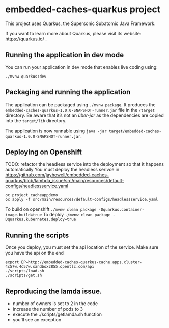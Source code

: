 # embedded-caches-quarkus project

This project uses Quarkus, the Supersonic Subatomic Java Framework.

If you want to learn more about Quarkus, please visit its website: https://quarkus.io/ .

## Running the application in dev mode

You can run your application in dev mode that enables live coding using:
```
./mvnw quarkus:dev
```

## Packaging and running the application

The application can be packaged using `./mvnw package`.
It produces the `embedded-caches-quarkus-1.0.0-SNAPSHOT-runner.jar` file in the `/target` directory.
Be aware that it’s not an _über-jar_ as the dependencies are copied into the `target/lib` directory.

The application is now runnable using `java -jar target/embedded-caches-quarkus-1.0.0-SNAPSHOT-runner.jar`.

## Deploying on Openshift
TODO: refactor the headless service into the deployment so that it happens automatically
You must deploy the headless serivce in https://github.com/jayhowell/embedded-caches-quarkus/blob/lambda_issue/src/main/resources/default-configs/headlessservice.yaml
```
oc project cacheappdemo
oc apply -f src/main/resources/default-configs/headlessservice.yaml
```
To build on openshift `./mvnw clean package -Dquarkus.container-image.build=true`
To deploy `./mvnw clean package -Dquarkus.kubernetes.deploy=true`

## Running the scripts
Once you deploy, you must set the api location of the service. Make sure you have the api on the end
```
export EP=http://embedded-caches-quarkus-cache.apps.cluster-4c57w.4c57w.sandbox2855.opentlc.com/api
./scripts/load.sh
./scripts/get.sh
```
## Reproducing the lamda issue.
- number of owners is set to 2 in the code
- increase the number of pods to 3
- execute the ./scripts/getlamda.sh function
- you'll see an exception




